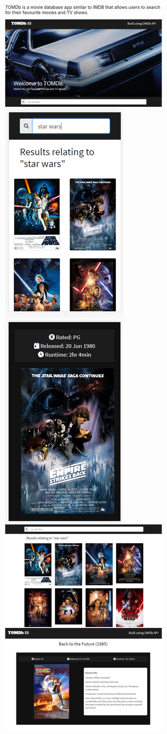 TOMDb is a movie database app similar to IMDB that allows users to search for their favourite movies and TV shows.


![](https://github.com/tom-morgan00/TOMDb/blob/master/1.png?raw=true)
![](https://github.com/tom-morgan00/TOMDb/blob/master/2.png?raw=true)
![](https://github.com/tom-morgan00/TOMDb/blob/master/3.png?raw=true)
![](https://github.com/tom-morgan00/TOMDb/blob/master/4.png?raw=true)
![](https://github.com/tom-morgan00/TOMDb/blob/master/5.png?raw=true)
